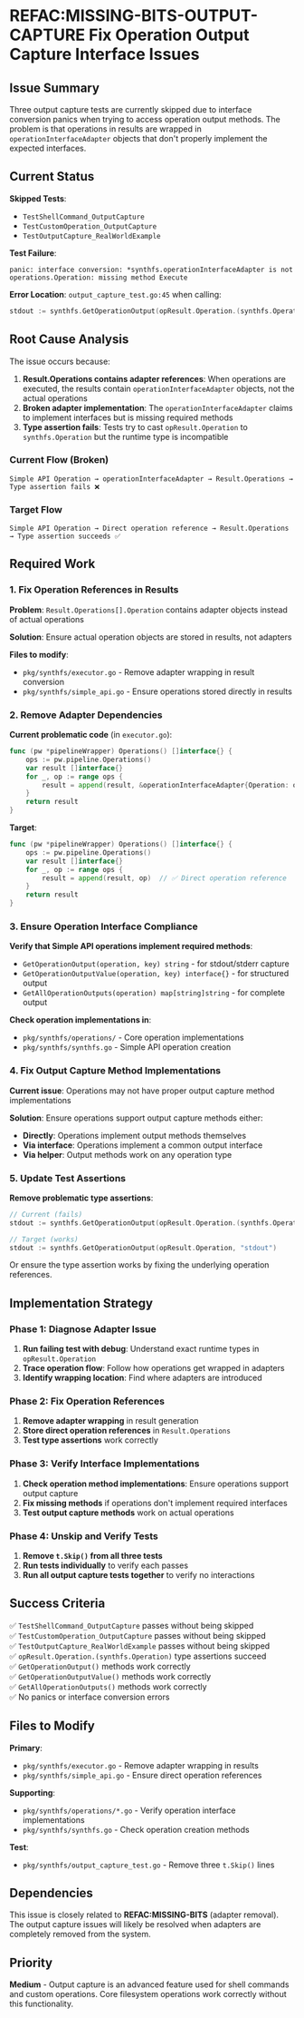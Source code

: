 # REFAC:MISSING-BITS-OUTPUT-CAPTURE Fix Operation Output Capture Interface Issues

## Issue Summary

Three output capture tests are currently skipped due to interface conversion panics when trying to access operation output methods. The problem is that operations in results are wrapped in `operationInterfaceAdapter` objects that don't properly implement the expected interfaces.

## Current Status

**Skipped Tests**:
- `TestShellCommand_OutputCapture` 
- `TestCustomOperation_OutputCapture`
- `TestOutputCapture_RealWorldExample`

**Test Failure**:
```
panic: interface conversion: *synthfs.operationInterfaceAdapter is not operations.Operation: missing method Execute
```

**Error Location**: `output_capture_test.go:45` when calling:
```go
stdout := synthfs.GetOperationOutput(opResult.Operation.(synthfs.Operation), "stdout")
```

## Root Cause Analysis

The issue occurs because:

1. **Result.Operations contains adapter references**: When operations are executed, the results contain `operationInterfaceAdapter` objects, not the actual operations
2. **Broken adapter implementation**: The `operationInterfaceAdapter` claims to implement interfaces but is missing required methods
3. **Type assertion fails**: Tests try to cast `opResult.Operation` to `synthfs.Operation` but the runtime type is incompatible

### Current Flow (Broken)
```
Simple API Operation → operationInterfaceAdapter → Result.Operations → Type assertion fails ❌
```

### Target Flow
```
Simple API Operation → Direct operation reference → Result.Operations → Type assertion succeeds ✅
```

## Required Work

### 1. Fix Operation References in Results

**Problem**: `Result.Operations[].Operation` contains adapter objects instead of actual operations

**Solution**: Ensure actual operation objects are stored in results, not adapters

**Files to modify**:
- `pkg/synthfs/executor.go` - Remove adapter wrapping in result conversion
- `pkg/synthfs/simple_api.go` - Ensure operations stored directly in results

### 2. Remove Adapter Dependencies

**Current problematic code** (in `executor.go`):
```go
func (pw *pipelineWrapper) Operations() []interface{} {
    ops := pw.pipeline.Operations()
    var result []interface{}
    for _, op := range ops {
        result = append(result, &operationInterfaceAdapter{Operation: op})  // ❌ Wrapping in adapter
    }
    return result
}
```

**Target**:
```go
func (pw *pipelineWrapper) Operations() []interface{} {
    ops := pw.pipeline.Operations()
    var result []interface{}
    for _, op := range ops {
        result = append(result, op)  // ✅ Direct operation reference
    }
    return result
}
```

### 3. Ensure Operation Interface Compliance

**Verify that Simple API operations implement required methods**:
- `GetOperationOutput(operation, key) string` - for stdout/stderr capture
- `GetOperationOutputValue(operation, key) interface{}` - for structured output
- `GetAllOperationOutputs(operation) map[string]string` - for complete output

**Check operation implementations in**:
- `pkg/synthfs/operations/` - Core operation implementations
- `pkg/synthfs/synthfs.go` - Simple API operation creation

### 4. Fix Output Capture Method Implementations

**Current issue**: Operations may not have proper output capture method implementations

**Solution**: Ensure operations support output capture methods either:
- **Directly**: Operations implement output methods themselves
- **Via interface**: Operations implement a common output interface
- **Via helper**: Output methods work on any operation type

### 5. Update Test Assertions

**Remove problematic type assertions**:
```go
// Current (fails)
stdout := synthfs.GetOperationOutput(opResult.Operation.(synthfs.Operation), "stdout")

// Target (works)  
stdout := synthfs.GetOperationOutput(opResult.Operation, "stdout")
```

Or ensure the type assertion works by fixing the underlying operation references.

## Implementation Strategy

### Phase 1: Diagnose Adapter Issue
1. **Run failing test with debug**: Understand exact runtime types in `opResult.Operation`
2. **Trace operation flow**: Follow how operations get wrapped in adapters
3. **Identify wrapping location**: Find where adapters are introduced

### Phase 2: Fix Operation References
1. **Remove adapter wrapping** in result generation
2. **Store direct operation references** in `Result.Operations`
3. **Test type assertions** work correctly

### Phase 3: Verify Interface Implementations
1. **Check operation method implementations**: Ensure operations support output capture
2. **Fix missing methods** if operations don't implement required interfaces
3. **Test output capture methods** work on actual operations

### Phase 4: Unskip and Verify Tests
1. **Remove `t.Skip()` from all three tests**
2. **Run tests individually** to verify each passes
3. **Run all output capture tests together** to verify no interactions

## Success Criteria

✅ `TestShellCommand_OutputCapture` passes without being skipped  
✅ `TestCustomOperation_OutputCapture` passes without being skipped  
✅ `TestOutputCapture_RealWorldExample` passes without being skipped  
✅ `opResult.Operation.(synthfs.Operation)` type assertions succeed  
✅ `GetOperationOutput()` methods work correctly  
✅ `GetOperationOutputValue()` methods work correctly  
✅ `GetAllOperationOutputs()` methods work correctly  
✅ No panics or interface conversion errors  

## Files to Modify

**Primary**:
- `pkg/synthfs/executor.go` - Remove adapter wrapping in results
- `pkg/synthfs/simple_api.go` - Ensure direct operation references

**Supporting**:
- `pkg/synthfs/operations/*.go` - Verify operation interface implementations
- `pkg/synthfs/synthfs.go` - Check operation creation methods

**Test**:
- `pkg/synthfs/output_capture_test.go` - Remove three `t.Skip()` lines

## Dependencies

This issue is closely related to **REFAC:MISSING-BITS** (adapter removal). The output capture issues will likely be resolved when adapters are completely removed from the system.

## Priority

**Medium** - Output capture is an advanced feature used for shell commands and custom operations. Core filesystem operations work correctly without this functionality.